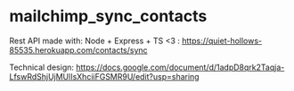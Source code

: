 # mailchimp_sync_contacts

Rest API made with: Node + Express + TS <3 : https://quiet-hollows-85535.herokuapp.com/contacts/sync

Technical design: https://docs.google.com/document/d/1adpD8qrk2Taqja-LfswRdShjUjMUlIsXhciiFGSMR9U/edit?usp=sharing

[//]: # (Video: https://www.youtube.com/watch?v=mU0VxRLQ0OQ)
